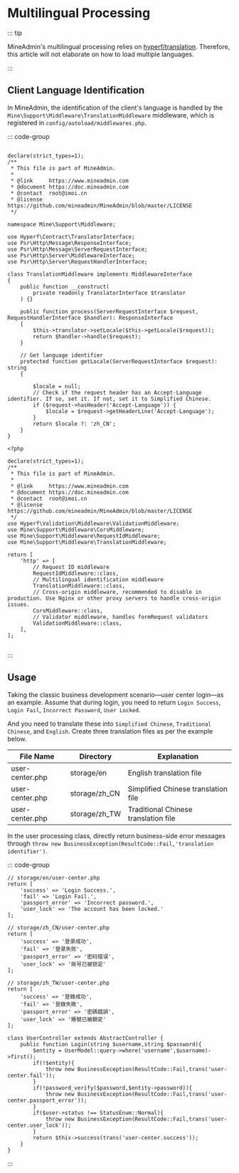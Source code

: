 # Multilingual Processing

::: tip

MineAdmin's multilingual processing relies on [hyperf/translation](https://github.com/hyperf/translation).
Therefore, this article will not elaborate on how to load multiple languages.

:::

## Client Language Identification

In MineAdmin, the identification of the client's language is handled by the `Mine\Support\Middleware\TranslationMiddleware` middleware,
which is registered in `config/autoload/middlewares.php`.

::: code-group

```php{34-41} [TranslationMiddleware]

declare(strict_types=1);
/**
 * This file is part of MineAdmin.
 *
 * @link     https://www.mineadmin.com
 * @document https://doc.mineadmin.com
 * @contact  root@imoi.cn
 * @license  https://github.com/mineadmin/MineAdmin/blob/master/LICENSE
 */

namespace Mine\Support\Middleware;

use Hyperf\Contract\TranslatorInterface;
use Psr\Http\Message\ResponseInterface;
use Psr\Http\Message\ServerRequestInterface;
use Psr\Http\Server\MiddlewareInterface;
use Psr\Http\Server\RequestHandlerInterface;

class TranslationMiddleware implements MiddlewareInterface
{
    public function __construct(
        private readonly TranslatorInterface $translator
    ) {}

    public function process(ServerRequestInterface $request, RequestHandlerInterface $handler): ResponseInterface
    {
        $this->translator->setLocale($this->getLocale($request));
        return $handler->handle($request);
    }

    // Get language identifier
    protected function getLocale(ServerRequestInterface $request): string
    {
        
        $locale = null;
        // Check if the request header has an Accept-Language identifier. If so, set it. If not, set it to Simplified Chinese.
        if ($request->hasHeader('Accept-Language')) {
            $locale = $request->getHeaderLine('Accept-Language');
        }
        return $locale ?: 'zh_CN';
    }
}
```

```php{25-26} [middlewares.php]
<?php

declare(strict_types=1);
/**
 * This file is part of MineAdmin.
 *
 * @link     https://www.mineadmin.com
 * @document https://doc.mineadmin.com
 * @contact  root@imoi.cn
 * @license  https://github.com/mineadmin/MineAdmin/blob/master/LICENSE
 */
use Hyperf\Validation\Middleware\ValidationMiddleware;
use Mine\Support\Middleware\CorsMiddleware;
use Mine\Support\Middleware\RequestIdMiddleware;
use Mine\Support\Middleware\TranslationMiddleware;

return [
    'http' => [
        // Request ID middleware
        RequestIdMiddleware::class,
        // Multilingual identification middleware
        TranslationMiddleware::class,
        // Cross-origin middleware, recommended to disable in production. Use Nginx or other proxy servers to handle cross-origin issues.
        CorsMiddleware::class,
        // Validator middleware, handles formRequest validators
        ValidationMiddleware::class,
    ],
];


```

:::

## Usage

Taking the classic business development scenario—user center login—as an example. Assume that during login, you need to return `Login Success`, `Login Fail`, `Incorrect Password`, `User Locked`.

And you need to translate these into `Simplified Chinese`, `Traditional Chinese`, and `English`. Create three translation files as per the example below.

| File Name         | Directory        | Explanation       |
|-------------------|------------------|-------------------|
| user-center.php   | storage/en       | English translation file   |
| user-center.php   | storage/zh_CN    | Simplified Chinese translation file |
| user-center.php   | storage/zh_TW    | Traditional Chinese translation file |

In the user processing class, directly return business-side error messages through `throw new BusinessException(ResultCode::Fail,'translation identifier')`.

::: code-group

```php{1} [English Translation File]
// storage/en/user-center.php
return [
    'success' => 'Login Success.',
    'fail' => 'Login Fail.',
    'passport_error' => 'Incorrect password.',
    'user_lock' => 'The account has been locked.'
];
```

```php{1} [Simplified Chinese Translation File]
// storage/zh_CN/user-center.php
return [
    'success' => '登录成功',
    'fail' => '登录失败',
    'passport_error' => '密码错误',
    'user_lock' => '账号已被锁定'
];
```

```php{1} [Traditional Chinese Translation File]
// storage/zh_TW/user-center.php
return [
    'success' => '登錄成功',
    'fail' => '登錄失敗',
    'passport_error' => '密碼錯誤',
    'user_lock' => '賬號已被鎖定'
];

```

```php{5,8,11} [Business Processing Class]
class UserController extends AbstractController {
    public function Login(string $username,string $password){
        $entity = UserModel::query->where('username',$username)->first();
        if(!$entity){
            throw new BusinessException(ResultCode::Fail,trans('user-center.fail'));
        }
        if(!password_verify($password,$entity->password)){
            throw new BusinessException(ResultCode::Fail,trans('user-center.passport_error'));
        }
        if($user->status !== StatusEnum::Normal){
            throw new BusinessException(ResultCode::Fail,trans('user-center.user_lock'));
        }
        return $this->success(trans('user-center.success'));
    }
}

```
:::